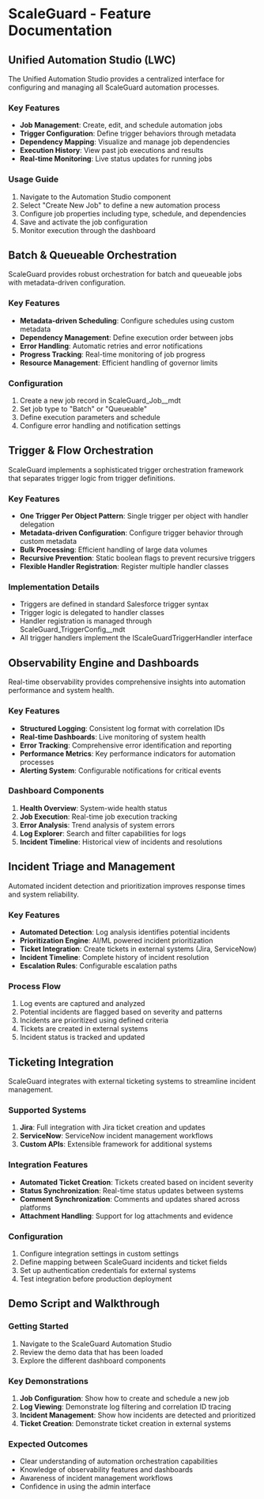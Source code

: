 # ScaleGuard - Feature Documentation

## Unified Automation Studio (LWC)

The Unified Automation Studio provides a centralized interface for configuring and managing all ScaleGuard automation processes.

### Key Features
- **Job Management**: Create, edit, and schedule automation jobs
- **Trigger Configuration**: Define trigger behaviors through metadata
- **Dependency Mapping**: Visualize and manage job dependencies
- **Execution History**: View past job executions and results
- **Real-time Monitoring**: Live status updates for running jobs

### Usage Guide
1. Navigate to the Automation Studio component
2. Select "Create New Job" to define a new automation process
3. Configure job properties including type, schedule, and dependencies
4. Save and activate the job configuration
5. Monitor execution through the dashboard

## Batch & Queueable Orchestration

ScaleGuard provides robust orchestration for batch and queueable jobs with metadata-driven configuration.

### Key Features
- **Metadata-driven Scheduling**: Configure schedules using custom metadata
- **Dependency Management**: Define execution order between jobs
- **Error Handling**: Automatic retries and error notifications
- **Progress Tracking**: Real-time monitoring of job progress
- **Resource Management**: Efficient handling of governor limits

### Configuration
1. Create a new job record in ScaleGuard_Job__mdt
2. Set job type to "Batch" or "Queueable"
3. Define execution parameters and schedule
4. Configure error handling and notification settings

## Trigger & Flow Orchestration

ScaleGuard implements a sophisticated trigger orchestration framework that separates trigger logic from trigger definitions.

### Key Features
- **One Trigger Per Object Pattern**: Single trigger per object with handler delegation
- **Metadata-driven Configuration**: Configure trigger behavior through custom metadata
- **Bulk Processing**: Efficient handling of large data volumes
- **Recursive Prevention**: Static boolean flags to prevent recursive triggers
- **Flexible Handler Registration**: Register multiple handler classes

### Implementation Details
- Triggers are defined in standard Salesforce trigger syntax
- Trigger logic is delegated to handler classes
- Handler registration is managed through ScaleGuard_TriggerConfig__mdt
- All trigger handlers implement the IScaleGuardTriggerHandler interface

## Observability Engine and Dashboards

Real-time observability provides comprehensive insights into automation performance and system health.

### Key Features
- **Structured Logging**: Consistent log format with correlation IDs
- **Real-time Dashboards**: Live monitoring of system health
- **Error Tracking**: Comprehensive error identification and reporting
- **Performance Metrics**: Key performance indicators for automation processes
- **Alerting System**: Configurable notifications for critical events

### Dashboard Components
1. **Health Overview**: System-wide health status
2. **Job Execution**: Real-time job execution tracking
3. **Error Analysis**: Trend analysis of system errors
4. **Log Explorer**: Search and filter capabilities for logs
5. **Incident Timeline**: Historical view of incidents and resolutions

## Incident Triage and Management

Automated incident detection and prioritization improves response times and system reliability.

### Key Features
- **Automated Detection**: Log analysis identifies potential incidents
- **Prioritization Engine**: AI/ML powered incident prioritization
- **Ticket Integration**: Create tickets in external systems (Jira, ServiceNow)
- **Incident Timeline**: Complete history of incident resolution
- **Escalation Rules**: Configurable escalation paths

### Process Flow
1. Log events are captured and analyzed
2. Potential incidents are flagged based on severity and patterns
3. Incidents are prioritized using defined criteria
4. Tickets are created in external systems
5. Incident status is tracked and updated

## Ticketing Integration

ScaleGuard integrates with external ticketing systems to streamline incident management.

### Supported Systems
1. **Jira**: Full integration with Jira ticket creation and updates
2. **ServiceNow**: ServiceNow incident management workflows
3. **Custom APIs**: Extensible framework for additional systems

### Integration Features
- **Automated Ticket Creation**: Tickets created based on incident severity
- **Status Synchronization**: Real-time status updates between systems
- **Comment Synchronization**: Comments and updates shared across platforms
- **Attachment Handling**: Support for log attachments and evidence

### Configuration
1. Configure integration settings in custom settings
2. Define mapping between ScaleGuard incidents and ticket fields
3. Set up authentication credentials for external systems
4. Test integration before production deployment

## Demo Script and Walkthrough

### Getting Started
1. Navigate to the ScaleGuard Automation Studio
2. Review the demo data that has been loaded
3. Explore the different dashboard components

### Key Demonstrations
1. **Job Configuration**: Show how to create and schedule a new job
2. **Log Viewing**: Demonstrate log filtering and correlation ID tracing
3. **Incident Management**: Show how incidents are detected and prioritized
4. **Ticket Creation**: Demonstrate ticket creation in external systems

### Expected Outcomes
- Clear understanding of automation orchestration capabilities
- Knowledge of observability features and dashboards
- Awareness of incident management workflows
- Confidence in using the admin interface
